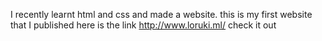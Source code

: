  I recently learnt html and css and made a website. this is my first website that I published here is the link
http://www.loruki.ml/
check it out
